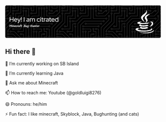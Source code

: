 ![Header](./1.png)

## Hi there 👋
 🔭 I’m currently working on SB Island
 
 🌱 I’m currently learning Java
 
 💬 Ask me about Minecraft
 
 📫 How to reach me: Youtube (@goldluigi8276)
 
 😄 Pronouns: he/him
 
 ⚡ Fun fact: I like minecraft, Skyblock, Java, Bughunting (and cats)

